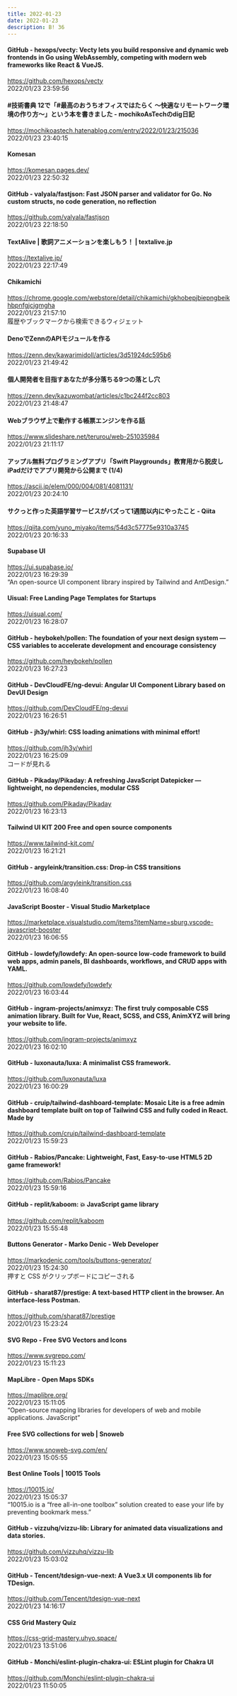 ```yaml
---
title: 2022-01-23
date: 2022-01-23
description: B! 36
---
```


#### GitHub - hexops/vecty: Vecty lets you build responsive and dynamic web frontends in Go using WebAssembly, competing with modern web frameworks like React & VueJS.
https://github.com/hexops/vecty<br>
2022/01/23 23:59:56<br>


#### #技術書典 12で「#最高のおうちオフィスではたらく ～快適なリモートワーク環境の作り方～」という本を書きました - mochikoAsTechのdig日記
https://mochikoastech.hatenablog.com/entry/2022/01/23/215036<br>
2022/01/23 23:40:15<br>


#### Komesan
https://komesan.pages.dev/<br>
2022/01/23 22:50:32<br>


#### GitHub - valyala/fastjson: Fast JSON parser and validator for Go. No custom structs, no code generation, no reflection
https://github.com/valyala/fastjson<br>
2022/01/23 22:18:50<br>


#### TextAlive | 歌詞アニメーションを楽しもう！ | textalive.jp
https://textalive.jp/<br>
2022/01/23 22:17:49<br>


#### Chikamichi
https://chrome.google.com/webstore/detail/chikamichi/gkhobepjbiepngbeikhbpnfgjcjgmgha<br>
2022/01/23 21:57:10<br>
履歴やブックマークから検索できるウィジェット


#### DenoでZennのAPIモジュールを作る
https://zenn.dev/kawarimidoll/articles/3d51924dc595b6<br>
2022/01/23 21:49:42<br>


#### 個人開発者を目指すあなたが多分落ちる9つの落とし穴
https://zenn.dev/kazuwombat/articles/c1bc244f2cc803<br>
2022/01/23 21:48:47<br>


#### Webブラウザ上で動作する帳票エンジンを作る話
https://www.slideshare.net/terurou/web-251035984<br>
2022/01/23 21:11:17<br>


#### アップル無料プログラミングアプリ「Swift Playgrounds」教育用から脱皮しiPadだけでアプリ開発から公開まで (1/4)
https://ascii.jp/elem/000/004/081/4081131/<br>
2022/01/23 20:24:10<br>


#### サクっと作った英語学習サービスがバズって1週間以内にやったこと - Qiita
https://qiita.com/yuno_miyako/items/54d3c57775e9310a3745<br>
2022/01/23 20:16:33<br>


#### Supabase UI
https://ui.supabase.io/<br>
2022/01/23 16:29:39<br>
“An open-source UI component library inspired by Tailwind and AntDesign.”


#### Uisual: Free Landing Page Templates for Startups
https://uisual.com/<br>
2022/01/23 16:28:07<br>


#### GitHub - heybokeh/pollen: The foundation of your next design system — CSS variables to accelerate development and encourage consistency
https://github.com/heybokeh/pollen<br>
2022/01/23 16:27:23<br>


#### GitHub - DevCloudFE/ng-devui: Angular UI Component Library based on DevUI Design
https://github.com/DevCloudFE/ng-devui<br>
2022/01/23 16:26:51<br>


#### GitHub - jh3y/whirl: CSS loading animations with minimal effort!
https://github.com/jh3y/whirl<br>
2022/01/23 16:25:09<br>
コードが見れる


#### GitHub - Pikaday/Pikaday: A refreshing JavaScript Datepicker — lightweight, no dependencies, modular CSS
https://github.com/Pikaday/Pikaday<br>
2022/01/23 16:23:13<br>


#### Tailwind UI KIT 200 Free and open source components
https://www.tailwind-kit.com/<br>
2022/01/23 16:21:21<br>


#### GitHub - argyleink/transition.css: Drop-in CSS transitions
https://github.com/argyleink/transition.css<br>
2022/01/23 16:08:40<br>


#### JavaScript Booster - Visual Studio Marketplace
https://marketplace.visualstudio.com/items?itemName=sburg.vscode-javascript-booster<br>
2022/01/23 16:06:55<br>


#### GitHub - lowdefy/lowdefy: An open-source low-code framework to build web apps, admin panels, BI dashboards, workflows, and CRUD apps with YAML.
https://github.com/lowdefy/lowdefy<br>
2022/01/23 16:03:44<br>


#### GitHub - ingram-projects/animxyz: The first truly composable CSS animation library. Built for Vue, React, SCSS, and CSS, AnimXYZ will bring your website to life.
https://github.com/ingram-projects/animxyz<br>
2022/01/23 16:02:10<br>


#### GitHub - luxonauta/luxa: A minimalist CSS framework.
https://github.com/luxonauta/luxa<br>
2022/01/23 16:00:29<br>


#### GitHub - cruip/tailwind-dashboard-template: Mosaic Lite is a free admin dashboard template built on top of Tailwind CSS and fully coded in React. Made by
https://github.com/cruip/tailwind-dashboard-template<br>
2022/01/23 15:59:23<br>


#### GitHub - Rabios/Pancake: Lightweight, Fast, Easy-to-use HTML5 2D game framework!
https://github.com/Rabios/Pancake<br>
2022/01/23 15:59:16<br>


#### GitHub - replit/kaboom: 💥 JavaScript game library
https://github.com/replit/kaboom<br>
2022/01/23 15:55:48<br>


#### Buttons Generator - Marko Denic - Web Developer
https://markodenic.com/tools/buttons-generator/<br>
2022/01/23 15:24:30<br>
押すと CSS がクリップボードにコピーされる


#### GitHub - sharat87/prestige: A text-based HTTP client in the browser. An interface-less Postman.
https://github.com/sharat87/prestige<br>
2022/01/23 15:23:24<br>


#### SVG Repo - Free SVG Vectors and Icons
https://www.svgrepo.com/<br>
2022/01/23 15:11:23<br>


#### MapLibre - Open Maps SDKs
https://maplibre.org/<br>
2022/01/23 15:11:05<br>
“Open-source mapping libraries for developers of web and mobile applications. JavaScript”


#### Free SVG collections for web | Snoweb
https://www.snoweb-svg.com/en/<br>
2022/01/23 15:05:55<br>


#### Best Online Tools | 10015 Tools
https://10015.io/<br>
2022/01/23 15:05:37<br>
“10015.io is a “free all-in-one toolbox” solution created to ease your life by preventing bookmark mess.”


#### GitHub - vizzuhq/vizzu-lib: Library for animated data visualizations and data stories.
https://github.com/vizzuhq/vizzu-lib<br>
2022/01/23 15:03:02<br>


#### GitHub - Tencent/tdesign-vue-next: A Vue3.x UI components lib for TDesign.
https://github.com/Tencent/tdesign-vue-next<br>
2022/01/23 14:16:17<br>


#### CSS Grid Mastery Quiz
https://css-grid-mastery.uhyo.space/<br>
2022/01/23 13:51:06<br>


#### GitHub - Monchi/eslint-plugin-chakra-ui: ESLint plugin for Chakra UI
https://github.com/Monchi/eslint-plugin-chakra-ui<br>
2022/01/23 11:50:05<br>


